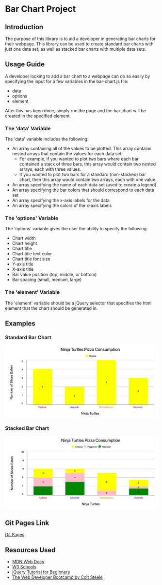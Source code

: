 # Bar Chart Project

## Introduction

The purpose of this library is to aid a developer in generating bar charts for their webpage. This library can be used to create standard bar charts with just one data set, as well as stacked bar charts with multiple data sets.

## Usage Guide

A developer looking to add a bar chart to a webpage can do so easily by specifying the input for a few variables in the bar-chart.js file:
* data
* options
* element

After this has been done, simply run the page and the bar chart will be created in the specified element.

### The 'data' Variable

The 'data' variable includes the following:
* An array containing all of the values to be plotted. This array contains nested arrays that contain the values for each data set. 
  - For example, if you wanted to plot two bars where each bar contained a stack of three bars, this array would contain two nested arrays, each with three values. 
  - If you wanted to plot two bars for a standard (non-stacked) bar chart, then this array would contain two arrays, each with one value. 
* An array specifying the name of each data set (used to create a legend)
* An array specifying the bar colors that should correspond to each data set
* An array specifying the x-axis labels for the data
* An array specifying the colors of the x-axis labels

### The 'options' Variable

The 'options' variable gives the user the ability to specify the following:
* Chart width
* Chart height
* Chart title
* Chart title text color
* Chart title font size
* Y-axis title
* X-axis title
* Bar value position (top, middle, or bottom)
* Bar spacing (small, medium, large)

### The 'element' Variable

The 'element' variable should be a jQuery selector that specifies the html element that the chart should be generated in.

## Examples

### Standard Bar Chart
<img src="images/standardBarChart.png">


### Stacked Bar Chart
<img src="images/stackedBarChart.png">

## Git Pages Link

[Git Pages](https://dexterchan94.github.io./)

## Resources Used

* [MDN Web Docs](https://developer.mozilla.org/en-US/docs/Web/JavaScript)
* [W3 Schools](https://www.w3schools.com/jsref/default.asp)
* [jQuery Tutorial for Beginners](https://www.youtube.com/watch?v=2OMzGhlIZpg)
* [The Web Developer Bootcamp by Colt Steele](https://www.udemy.com/course/the-web-developer-bootcamp/)
